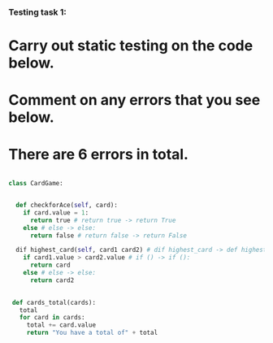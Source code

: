 ### Testing task 1:

# Carry out static testing on the code below.
# Comment on any errors that you see below.
# There are 6 errors in total. 

```python

class CardGame:


  def checkforAce(self, card):
    if card.value = 1:
      return true # return true -> return True
    else # else -> else:
      return false # return false -> return False

  dif highest_card(self, card1 card2) # dif highest_card -> def highest_card
    if card1.value > card2.value # if () -> if ():
      return card
    else # else -> else:
      return card2
 

 def cards_total(cards):
   total
   for card in cards:
     total += card.value
     return "You have a total of" + total


```
